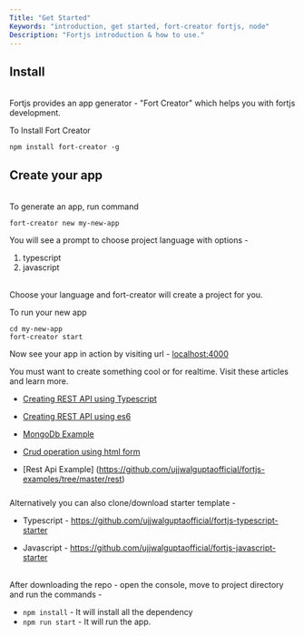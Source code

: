 ```yaml
---
Title: "Get Started"
Keywords: "introduction, get started, fort-creator fortjs, node"
Description: "Fortjs introduction & how to use."
---
```


## Install
<br>
Fortjs provides an app generator - "Fort Creator" which helps you with fortjs development.

To Install Fort Creator
```
npm install fort-creator -g
```

## Create your app
<br>
To generate an app, run command 

```
fort-creator new my-new-app
```

You will see a prompt to choose project language with options - 

1. typescript
2. javascript

<br>
Choose your language and fort-creator will create a project for you.

To run your new app 

```
cd my-new-app
fort-creator start
```

Now see your app in action by visiting url - <a target="_blank" href="http://localhost:1337">localhost:4000</a>

You must want to create something cool or for realtime. Visit these articles and learn more.

* [Creating REST API using Typescript](https://medium.com/fortjs/rest-api-using-typescript-94004d9ae5e6)

* [Creating REST API using es6](https://medium.com/fortjs/rest-api-in-nodejs-using-es6-227765440b2b)

* [MongoDb Example](https://github.com/ujjwalguptaofficial/fortjs-examples/tree/master/mongodb)

* [Crud operation using html form](https://github.com/ujjwalguptaofficial/fortjs-examples/tree/master/crud)

* [Rest Api Example] (https://github.com/ujjwalguptaofficial/fortjs-examples/tree/master/rest)

<div class="top-border" style="margin: 25px 0;"></div>
Alternatively you can also clone/download starter template - 

* Typescript - <https://github.com/ujjwalguptaofficial/fortjs-typescript-starter>

* Javascript - <https://github.com/ujjwalguptaofficial/fortjs-javascript-starter>

<br>
After downloading the repo - open the console, move to project directory and run the commands -

* `npm install` - It will install all the dependency
* `npm run start` - It will run the app.